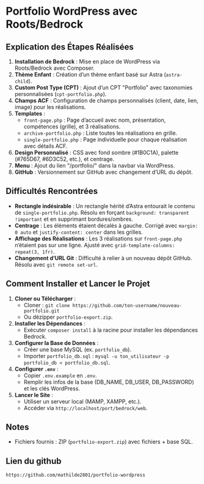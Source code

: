 # Portfolio WordPress avec Roots/Bedrock

## Explication des Étapes Réalisées
1. **Installation de Bedrock** : Mise en place de WordPress via Roots/Bedrock avec Composer.
2. **Thème Enfant** : Création d’un thème enfant basé sur Astra (`astra-child`).
3. **Custom Post Type (CPT)** : Ajout d’un CPT "Portfolio" avec taxonomies personnalisées (`cpt-portfolio.php`).
4. **Champs ACF** : Configuration de champs personnalisés (client, date, lien, image) pour les réalisations.
5. **Templates** :
   - `front-page.php` : Page d’accueil avec nom, présentation, compétences (grille), et 3 réalisations.
   - `archive-portfolio.php` : Liste toutes les réalisations en grille.
   - `single-portfolio.php` : Page individuelle pour chaque réalisation avec détails ACF.
6. **Design Personnalisé** : CSS avec fond sombre (#1B0C1A), palette (#765D67, #6D3C52, etc.), et centrage.
7. **Menu** : Ajout du lien "/portfolio/" dans la navbar via WordPress.
8. **GitHub** : Versionnement sur GitHub avec changement d’URL du dépôt.

## Difficultés Rencontrées
- **Rectangle indésirable** : Un rectangle hérité d’Astra entourait le contenu de `single-portfolio.php`. Résolu en forçant `background: transparent !important` et en supprimant bordures/ombres.
- **Centrage** : Les éléments étaient décalés à gauche. Corrigé avec `margin: 0 auto` et `justify-content: center` dans les grilles.
- **Affichage des Réalisations** : Les 3 réalisations sur `front-page.php` n’étaient pas sur une ligne. Ajusté avec `grid-template-columns: repeat(3, 1fr)`.
- **Changement d’URL Git** : Difficulté à relier à un nouveau dépôt GitHub. Résolu avec `git remote set-url`.

## Comment Installer et Lancer le Projet
1. **Cloner ou Télécharger** :
   - Cloner : `git clone https://github.com/ton-username/nouveau-portfolio.git`
   - Ou dézipper `portfolio-export.zip`.
2. **Installer les Dépendances** :
   - Exécuter `composer install` à la racine pour installer les dépendances Bedrock.
3. **Configurer la Base de Données** :
   - Créer une base MySQL (ex. `portfolio_db`).
   - Importer `portfolio_db.sql` : `mysql -u ton_utilisateur -p portfolio_db < portfolio_db.sql`.
4. **Configurer `.env`** :
   - Copier `.env.example` en `.env`.
   - Remplir les infos de la base (DB_NAME, DB_USER, DB_PASSWORD) et les clés WordPress.
5. **Lancer le Site** :
   - Utiliser un serveur local (MAMP, XAMPP, etc.).
   - Accéder via `http://localhost/port/bedrock/web`.

## Notes
- Fichiers fournis : ZIP (`portfolio-export.zip`) avec fichiers + base SQL.

## Lien du github
`https://github.com/mathilde2801/portfolio-wordpress`